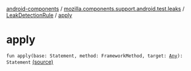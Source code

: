 [android-components](../../index.md) / [mozilla.components.support.android.test.leaks](../index.md) / [LeakDetectionRule](index.md) / [apply](./apply.md)

# apply

`fun apply(base: Statement, method: FrameworkMethod, target: `[`Any`](https://kotlinlang.org/api/latest/jvm/stdlib/kotlin/-any/index.html)`): Statement` [(source)](https://github.com/mozilla-mobile/android-components/blob/master/components/support/android-test/src/main/java/mozilla/components/support/android/test/leaks/LeakDetectionRule.kt#L32)